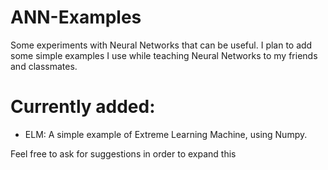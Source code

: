 # ANN-Examples
Some experiments with Neural Networks that can be useful. 
I plan to add some simple examples I use while teaching Neural Networks to my friends and classmates.

# Currently added:
* ELM: A simple example of Extreme Learning Machine, using Numpy.

Feel free to ask for suggestions in order to expand this
